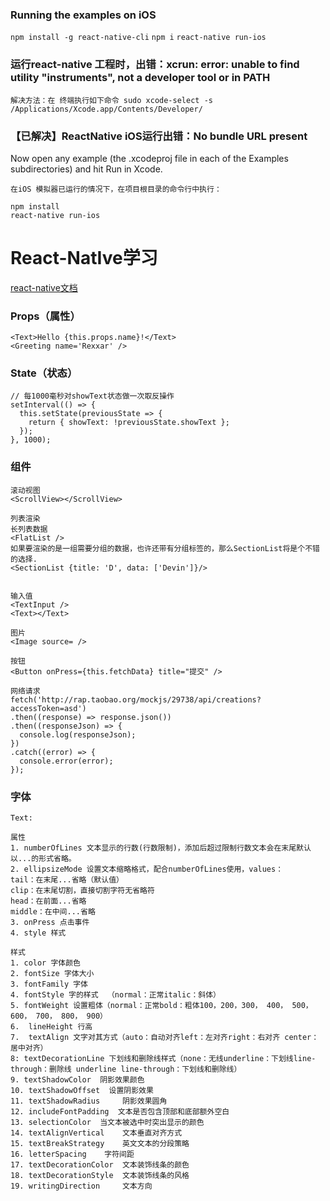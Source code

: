 ### Running the examples on iOS
`npm install -g react-native-cli`
`npm i`
`react-native run-ios`

### 运行react-native 工程时，出错：xcrun: error: unable to find utility "instruments", not a developer tool or in PATH
`解决方法：在 终端执行如下命令 sudo xcode-select -s /Applications/Xcode.app/Contents/Developer/`

### 【已解决】ReactNative iOS运行出错：No bundle URL present
Now open any example (the .xcodeproj file in each of the Examples subdirectories) and hit Run in Xcode.
```
在iOS 模拟器已运行的情况下，在项目根目录的命令行中执行：

npm install
react-native run-ios
```

# React-NatIve学习
[react-native文档](http://reactnative.cn/docs/0.50/tutorial.html#content)

### Props（属性）

```
<Text>Hello {this.props.name}!</Text>
<Greeting name='Rexxar' />
```

### State（状态）

```
// 每1000毫秒对showText状态做一次取反操作
setInterval(() => {
  this.setState(previousState => {
    return { showText: !previousState.showText };
  });
}, 1000);
```

### 组件

```
滚动视图
<ScrollView></ScrollView>

列表渲染
长列表数据
<FlatList />
如果要渲染的是一组需要分组的数据，也许还带有分组标签的，那么SectionList将是个不错的选择.
<SectionList {title: 'D', data: ['Devin']}/>


输入值
<TextInput />
<Text></Text>

图片
<Image source= />

按钮
<Button onPress={this.fetchData} title="提交" />

网络请求
fetch('http://rap.taobao.org/mockjs/29738/api/creations?accessToken=asd')
.then((response) => response.json())
.then((responseJson) => {
  console.log(responseJson);
})
.catch((error) => {
  console.error(error);
});
```

### 字体

```
Text:

属性
1. numberOfLines 文本显示的行数(行数限制)，添加后超过限制行数文本会在末尾默认以...的形式省略。
2. ellipsizeMode 设置文本缩略格式，配合numberOfLines使用，values：
tail：在末尾...省略（默认值）
clip：在末尾切割，直接切割字符无省略符
head：在前面...省略
middle：在中间...省略
3. onPress 点击事件
4. style 样式

样式
1. color 字体颜色
2. fontSize 字体大小
3. fontFamily 字体
4. fontStyle 字的样式  （normal：正常italic：斜体）
5. fontWeight 设置粗体（normal：正常bold：粗体100，200，300， 400， 500， 600， 700， 800， 900）
6.	lineHeight 行高
7.	textAlign 文字对其方式（auto：自动对齐left：左对齐right：右对齐 center：居中对齐）
8: textDecorationLine 下划线和删除线样式（none：无线underline：下划线line-through：删除线 underline line-through：下划线和删除线）
9. textShadowColor	阴影效果颜色
10. textShadowOffset  设置阴影效果
11. textShadowRadius	 阴影效果圆角	
12. includeFontPadding	文本是否包含顶部和底部额外空白
13. selectionColor	当文本被选中时突出显示的颜色
14. textAlignVertical	 文本垂直对齐方式	
15. textBreakStrategy	 英文文本的分段策略	
16. letterSpacing	 字符间距	
17. textDecorationColor	 文本装饰线条的颜色	
18. textDecorationStyle	 文本装饰线条的风格	
19. writingDirection	 文本方向


```
